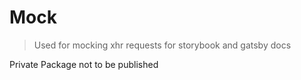 # Mock

> Used for mocking xhr requests for storybook and gatsby docs

Private Package not to be published
